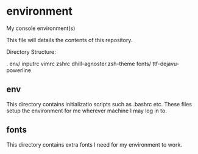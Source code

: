 environment
===========

My console environment(s)

This file will details the contents of this repository.

Directory Structure:

.
  env/
    inputrc
    vimrc
    zshrc
    dhill-agnoster.zsh-theme
  fonts/
    ttf-dejavu-powerline


env
---
This directory contains initializatio scripts such as .bashrc etc.
These files setup the environment for me wherever machine I may log in to.


fonts
-----
This directory contains extra fonts I need for my environment to work.

